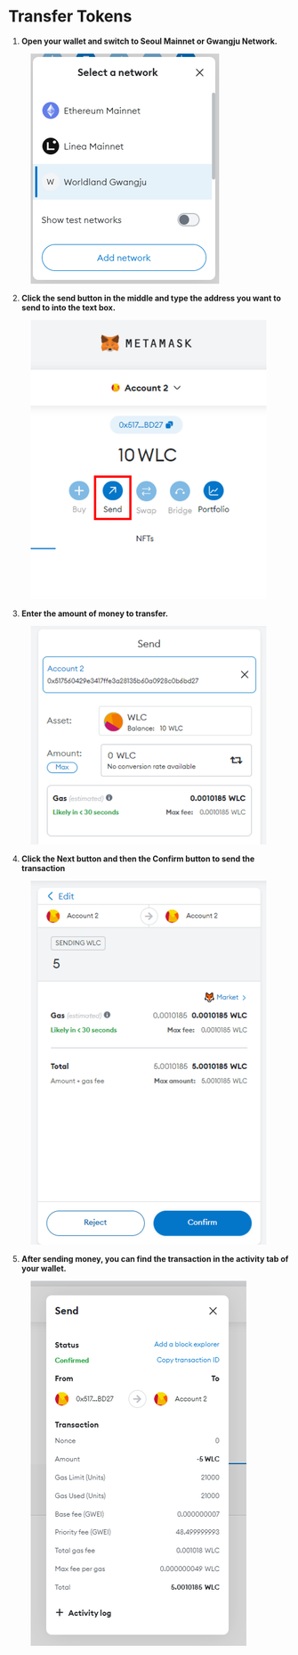 # Transfer Tokens



1. **Open your wallet and switch to Seoul Mainnet or Gwangju Network.**

<figure><img src="../.gitbook/assets/image (10).png" alt=""><figcaption></figcaption></figure>

2. **Click the send button in the middle and type the address you want to send to into the text box.**

<figure><img src="../.gitbook/assets/image (13).png" alt=""><figcaption></figcaption></figure>

3. **Enter the amount of money to transfer.**

<figure><img src="../.gitbook/assets/image (5).png" alt=""><figcaption></figcaption></figure>

4. **Click the Next button and then the Confirm button to send the transaction**

<figure><img src="../.gitbook/assets/image (3).png" alt=""><figcaption></figcaption></figure>

5. **After sending money, you can find the transaction in the activity tab of your wallet.**

<figure><img src="../.gitbook/assets/image (8).png" alt=""><figcaption></figcaption></figure>



